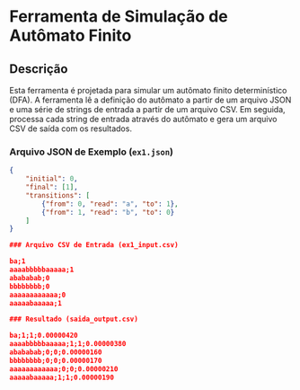 # Ferramenta de Simulação de Autômato Finito

## Descrição

Esta ferramenta é projetada para simular um autômato finito determinístico (DFA). A ferramenta lê a definição do autômato a partir de um arquivo JSON e uma série de strings de entrada a partir de um arquivo CSV. Em seguida, processa cada string de entrada através do autômato e gera um arquivo CSV de saída com os resultados.

### Arquivo JSON de Exemplo (`ex1.json`)

```json
{
    "initial": 0,
    "final": [1],
    "transitions": [
        {"from": 0, "read": "a", "to": 1},
        {"from": 1, "read": "b", "to": 0}
    ]
}

### Arquivo CSV de Entrada (ex1_input.csv)

ba;1
aaaabbbbbaaaaa;1
abababab;0
bbbbbbbb;0
aaaaaaaaaaaa;0
aaaaabaaaaa;1

### Resultado (saida_output.csv)

ba;1;1;0.00000420
aaaabbbbbaaaaa;1;1;0.00000380
abababab;0;0;0.00000160
bbbbbbbb;0;0;0.00000170
aaaaaaaaaaaa;0;0;0.00000210
aaaaabaaaaa;1;1;0.00000190